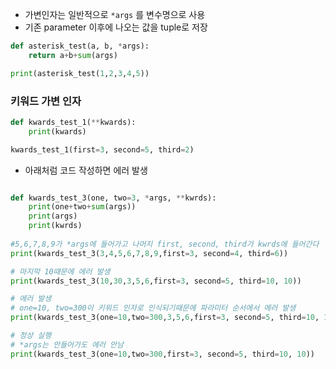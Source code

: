 - 가변인자는 일반적으로 `*args` 를 변수명으로 사용
- 기존 parameter 이후에 나오는 값을 tuple로 저장

```python
def asterisk_test(a, b, *args):
	return a+b+sum(args)

print(asterisk_test(1,2,3,4,5))
```


### 키워드 가변 인자

```python
def kwards_test_1(**kwards):
	print(kwards)

kwards_test_1(first=3, second=5, third=2)
```


- 아래처럼 코드 작성하면 에러 발생
```python

def kwards_test_3(one, two=3, *args, **kwrds):
    print(one+two+sum(args))
    print(args)
    print(kwrds)
    
#5,6,7,8,9가 *args에 들어가고 나머지 first, second, third가 kwrds에 들어간다
print(kwards_test_3(3,4,5,6,7,8,9,first=3, second=4, third=6))  

# 마지막 10때문에 에러 발생
print(kwards_test_3(10,30,3,5,6,first=3, second=5, third=10, 10))

# 에러 발생
# one=10, two=300이 키워드 인자로 인식되기때문에 파라미터 순서에서 에러 발생
print(kwards_test_3(one=10,two=300,3,5,6,first=3, second=5, third=10, 10))

# 정상 실행
# *args는 안들어가도 에러 안남 
print(kwards_test_3(one=10,two=300,first=3, second=5, third=10, 10))

```

